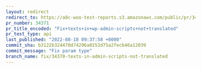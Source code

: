 ```yaml
---
layout: redirect
redirect_to: https://a8c-woo-test-reports.s3.amazonaws.com/public/pr/34371/api/index.html
pr_number: 34371
pr_title_encoded: "Fix+texts+in+wp-admin-scripts+not+translated"
pr_test_type: api
last_published: "2022-08-18 09:37:58 +0000"
commit_sha: b3122b324470d74296a0152d75a2fecb46a12039
commit_message: "Fix param type"
branch_name: fix/34370-texts-in-admin-scripts-not-translated
---
```

